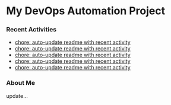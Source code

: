 # My DevOps Automation Project

### Recent Activities
<!-- activity:START -->
- [chore: auto-update readme with recent activity](https://github.com/kaigiii/mybowling-app/commit/8410bc08475fb8e78c400835f8047ff170440249)
- [chore: auto-update readme with recent activity](https://github.com/kaigiii/mybowling-app/commit/66d48bd7130cbc01c0d9b4a4874c9797743d7f2f)
- [chore: auto-update readme with recent activity](https://github.com/kaigiii/mybowling-app/commit/aa89b44d37d4f15156e9ef2fd29e0ebe7c37424d)
- [chore: auto-update readme with recent activity](https://github.com/kaigiii/mybowling-app/commit/76bea2d3f32551d557a59fb422faea1add7051c1)
- [chore: auto-update readme with recent activity](https://github.com/kaigiii/mybowling-app/commit/67786758f42dba540d8ed543558029fca1bfb002)
<!-- activity:END -->

### About Me
<!-- MYLINKS:START -->
<!-- MYLINKS:END -->

update...

